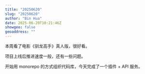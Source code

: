 ```yaml
---
title: "20250620"
slug: "20250620"
author: "Bin Hua"
date: 2025-06-20T10:21:46Z
showgeo: false
geoaddress: ""
---
```


本周看了电影《驯龙高手》真人版，很好看。

项目上线后推进速度一般，还有一些问题。

开始用 monorepo 的方式组织代码库，今天完成了一个插件 + API 服务。